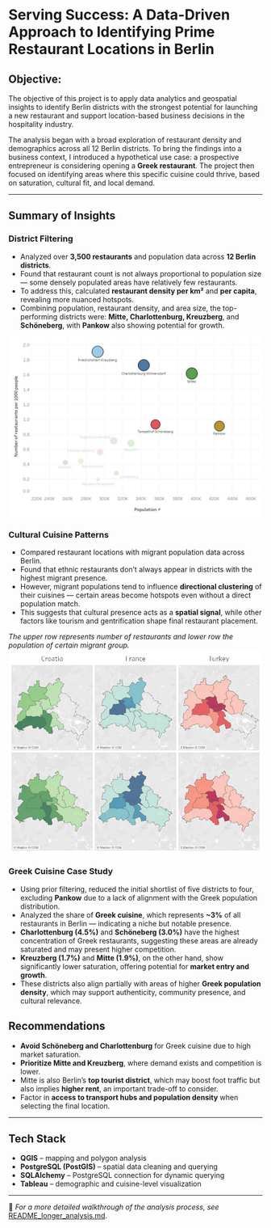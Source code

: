 # Serving Success: A Data-Driven Approach to Identifying Prime Restaurant Locations in Berlin

## Objective:

The objective of this project is to apply data analytics and geospatial insights to identify Berlin districts with the strongest potential for launching a new restaurant and support location-based business decisions in the hospitality industry.



The analysis began with a broad exploration of restaurant density and demographics across all 12 Berlin districts. To bring the findings into a business context, I introduced a hypothetical use case: a prospective entrepreneur is considering opening a **Greek restaurant**. The project then focused on identifying areas where this specific cuisine could thrive, based on saturation, cultural fit, and local demand.

---

## Summary of Insights

### District Filtering
- Analyzed over **3,500 restaurants** and population data across **12 Berlin districts**.
- Found that restaurant count is not always proportional to population size — some densely populated areas have relatively few restaurants.
- To address this, calculated **restaurant density per km²** and **per capita**, revealing more nuanced hotspots.
- Combining population, restaurant density, and area size, the top-performing districts were: **Mitte, Charlottenburg, Kreuzberg**, and **Schöneberg**, with **Pankow** also showing potential for growth.

![Anna1](./04_Reveal_js/assets/09_Anna_Scatter.jpg)

### Cultural Cuisine Patterns

- Compared restaurant locations with migrant population data across Berlin.
- Found that ethnic restaurants don’t always appear in districts with the highest migrant presence.
- However, migrant populations tend to influence **directional clustering** of their cuisines — certain areas become hotspots even without a direct population match.
- This suggests that cultural presence acts as a **spatial signal**, while other factors like tourism and gentrification shape final restaurant placement.


*The upper row represents number of restaurants and lower row the population of certain migrant group.*  
![Maps](./04_Reveal_js/assets/08_Maps.jpg)

### Greek Cuisine Case Study

- Using prior filtering, reduced the initial shortlist of five districts to four, excluding **Pankow** due to a lack of alignment with the Greek population distribution.
- Analyzed the share of **Greek cuisine**, which represents **~3%** of all restaurants in Berlin — indicating a niche but notable presence.
- **Charlottenburg (4.5%)** and **Schöneberg (3.0%)** have the highest concentration of Greek restaurants, suggesting these areas are already saturated and may present higher competition.
- **Kreuzberg (1.7%)** and **Mitte (1.9%)**, on the other hand, show significantly lower saturation, offering potential for **market entry and growth**.
- These districts also align partially with areas of higher **Greek population density**, which may support authenticity, community presence, and cultural relevance.


## Recommendations

- **Avoid Schöneberg and Charlottenburg** for Greek cuisine due to high market saturation.
- **Prioritize Mitte and Kreuzberg**, where demand exists and competition is lower.
- Mitte is also Berlin’s **top tourist district**, which may boost foot traffic but also implies **higher rent**, an important trade-off to consider.
- Factor in **access to transport hubs and population density** when selecting the final location.

---

## Tech Stack

- **QGIS** – mapping and polygon analysis
- **PostgreSQL (PostGIS)** – spatial data cleaning and querying
- **SQLAlchemy** – PostgreSQL connection for dynamic querying
- **Tableau** – demographic and cuisine-level visualization

---

📄 *For a more detailed walkthrough of the analysis process, see* [README_longer_analysis.md](./README_longer_analysis.md).

